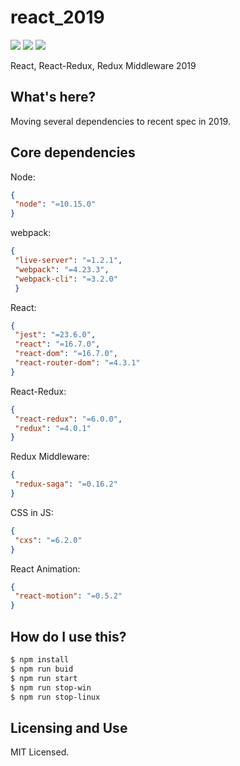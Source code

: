 # react_2019

[![](https://img.shields.io/badge/React-16.7.0-orange.svg)](https://reactjs.org/) [![](https://img.shields.io/badge/Node.js-10.15.0-yellowgreen.svg)](https://nodejs.org/en/) [![](https://img.shields.io/badge/LICENSE-MIT-green.svg)](./LICENSE)

React, React-Redux, Redux Middleware 2019

## What's here?

Moving several dependencies to recent spec in 2019.

## Core dependencies

Node:
```JSON
{
 "node": "=10.15.0"
}
```

webpack:
```JSON
{
 "live-server": "=1.2.1",
 "webpack": "=4.23.3",
 "webpack-cli": "=3.2.0"
 }
```

React:
```JSON
{
 "jest": "=23.6.0",
 "react": "=16.7.0",
 "react-dom": "=16.7.0",
 "react-router-dom": "=4.3.1"
}
```

React-Redux:
```JSON
{
 "react-redux": "=6.0.0",
 "redux": "=4.0.1"
}
```

Redux Middleware:
```JSON
{
 "redux-saga": "=0.16.2"
}
```

CSS in JS:
```JSON
{
 "cxs": "=6.2.0"
}
```

React Animation:
```JSON
{
 "react-motion": "=0.5.2"
}
```

## How do I use this?

```bash
$ npm install
$ npm run buid
$ npm run start
$ npm run stop-win
$ npm run stop-linux
```

## Licensing and Use

MIT Licensed. 
